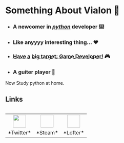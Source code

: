 # Something About Vialon  🐶

* ### A newcomer in [_python_](https://www.python.org) developer  ⌨️

* ### Like anyyyy interesting thing... ❤️

* ### <abbr title = "something that cant come true.-_-||" style = "">Have a big target: Game Developer!</abbr>  🎮

* ### A guiter player  🎸

 Now Study python at home.

 

 ## Links
 <table align = "left">
    <tr align = "center">
        <td><a href = "https://www.twitter.com/VialonQ"><img  src = "https://pbs.twimg.com/profile_images/1334385062637232128/n3DDzFZn_bigger.jpg" width = '40' height = '40'></img></a></td>
        <td><a href = "https://steamcommunity.com/id/vialon17"><img scr = "https://raw.githubusercontent.com/Vialon17/Vialon17/master/source/my.jpg" width = '40' height = '40' ></img></a></td>
        <td><a href = "https://vialon17.lofter.com/"><img scr = "https://avaimg.lf127.net/img/9eaa0d1b3b052969/ZVBnMWFsamlxd29wRTJEZ1VvQWU2TFI4bFJyMkxnY1JETnJUbDB1Rm8vYz0.jpg" width = '40' height = '40'></img></a>
    </tr>
    <tr align = "center">
        <td>*Twitter*</td>
        <td>*Steam*</td>
        <td>*Lofter*</td>
    <tr>

